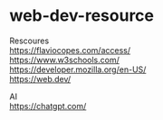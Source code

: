 # web-dev-resource

Rescoures   
https://flaviocopes.com/access/   
https://www.w3schools.com/   
https://developer.mozilla.org/en-US/   
https://web.dev/    

AI   
https://chatgpt.com/    
